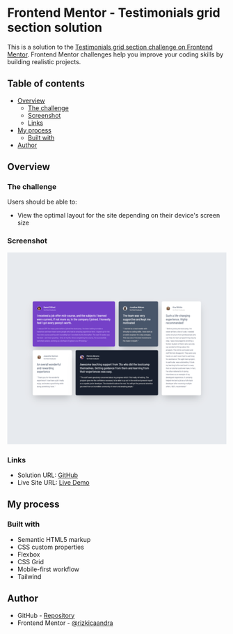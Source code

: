# Frontend Mentor - Testimonials grid section solution

This is a solution to the [Testimonials grid section challenge on Frontend Mentor](https://www.frontendmentor.io/challenges/testimonials-grid-section-Nnw6J7Un7). Frontend Mentor challenges help you improve your coding skills by building realistic projects. 

## Table of contents

- [Overview](#overview)
  - [The challenge](#the-challenge)
  - [Screenshot](#screenshot)
  - [Links](#links)
- [My process](#my-process)
  - [Built with](#built-with)
- [Author](#author)

## Overview

### The challenge

Users should be able to:

- View the optimal layout for the site depending on their device's screen size

### Screenshot

![](./screenshot.png)

### Links

- Solution URL: [GitHub](https://github.com/rizkicaandra/testimonials-grid-section)
- Live Site URL: [Live Demo](https://regal-starship-527c1c.netlify.app/)

## My process

### Built with

- Semantic HTML5 markup
- CSS custom properties
- Flexbox
- CSS Grid
- Mobile-first workflow
- Tailwind

## Author

- GitHub - [Repository](https://github.com/rizkicaandra)
- Frontend Mentor - [@rizkicaandra](https://www.frontendmentor.io/profile/rizkicaandra)
